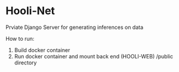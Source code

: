 # Hooli-Net
Prviate Django Server for generating inferences on data


How to run:
1. Build docker container
2. Run docker container and mount back end (HOOLI-WEB) /public directory

